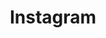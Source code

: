 ---
blog: http://blog.instagram.com/
font:
  name: Billabong
  myfonts: http://www.myfonts.com/fonts/typeassociates/billabong/
github: instagram
logohandle: instagram
sort: instagram
title: Instagram
website: https://www.instagram.com/
wikipedia: https://en.wikipedia.org/wiki/Instagram
---